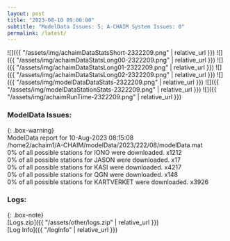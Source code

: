 ```yaml
---
layout: post
title: "2023-08-10 09:00:00"
subtitle: "ModelData Issues: 5; A-CHAIM System Issues: 0"
permalink: /latest/
---
```


![]({{ "/assets/img/achaimDataStatsShort-2322209.png" | relative_url }})
![]({{ "/assets/img/achaimDataStatsLong00-2322209.png" | relative_url }})
![]({{ "/assets/img/achaimDataStatsLong01-2322209.png" | relative_url }})
![]({{ "/assets/img/achaimDataStatsLong02-2322209.png" | relative_url }})
![]({{ "/assets/img/modelDataDataStats-2322209.png" | relative_url }})
![]({{ "/assets/img/modelDataStationStats-2322209.png" | relative_url }})
![]({{ "/assets/img/achaimRunTime-2322209.png" | relative_url }})


### ModelData Issues:  
  
{: .box-warning}  
 ModelData report for 10-Aug-2023 08:15:08   
 /home2/achaim1/A-CHAIM/modelData/2023/222/08/modelData.mat   
 0% of all possible stations for IONO were downloaded. x1212   
 0% of all possible stations for JASON were downloaded. x17   
 0% of all possible stations for KASI were downloaded. x4217   
 0% of all possible stations for QGN were downloaded. x148   
 0% of all possible stations for KARTVERKET were downloaded. x3926   
  


### Logs:  
  
{: .box-note}  
[Logs.zip]({{ "/assets/other/logs.zip" | relative_url }})  
[Log Info]({{ "/logInfo" | relative_url }})  
